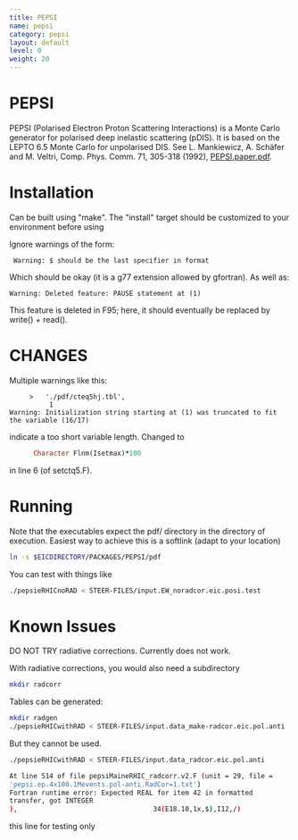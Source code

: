 ```yaml
---
title: PEPSI
name: pepsi
category: pepsi
layout: default
level: 0
weight: 20
---
```

# PEPSI
PEPSI (Polarised Electron Proton Scattering Interactions) is a Monte Carlo generator for polarised deep inelastic scattering (pDIS). It is based on the LEPTO 6.5 Monte Carlo for unpolarised DIS.
See L. Mankiewicz, A. Schäfer and M. Veltri, Comp. Phys. Comm. 71, 305-318 (1992),
[PEPSI.paper.pdf](https://wiki.bnl.gov/eic/upload/PEPSI.paper.pdf).

# Installation

Can be built using "make".
The "install" target should be customized to your environment before using

Ignore warnings of the form:
```
 Warning: $ should be the last specifier in format
```
 Which should be okay (it is a g77 extension allowed by gfortran).
 As well as:
```
Warning: Deleted feature: PAUSE statement at (1)
```
This feature is deleted in F95; here, it should eventually be replaced by write() + read().

# CHANGES 
Multiple warnings like this:
```pepsi/setctq5.F:9.10:
     >   './pdf/cteq5hj.tbl',                                           
          1
Warning: Initialization string starting at (1) was truncated to fit the variable (16/17)
```

indicate a too short variable length. Changed to
```fortran
      Character Flnm(Isetmax)*100
```
in line 6 (of setctq5.F).


# Running
Note that the executables expect the pdf/ directory 
in the directory of execution. Easiest way to achieve this is a softlink (adapt to your location)
```sh
ln -s $EICDIRECTORY/PACKAGES/PEPSI/pdf
```

You can test with things like
```sh
./pepsieRHICnoRAD < STEER-FILES/input.EW_noradcor.eic.posi.test
```

# Known Issues
DO NOT TRY radiative corrections. Currently does not work.

With radiative corrections, you would also need a subdirectory
```sh
mkdir radcorr
```

Tables can be generated:
```sh
mkdir radgen
./pepsieRHICwithRAD < STEER-FILES/input.data_make-radcor.eic.pol.anti
```

But they cannot be used.
```sh
./pepsieRHICwithRAD < STEER-FILES/input.data_radcor.eic.pol.anti

At line 514 of file pepsiMaineRHIC_radcorr.v2.F (unit = 29, file =
'pepsi.ep.4x100.1Mevents.pol-anti.RadCor=1.txt')
Fortran runtime error: Expected REAL for item 42 in formatted
transfer, got INTEGER
),                                  34(E18.10,1x,$),I12,/)

```


this line for testing only
